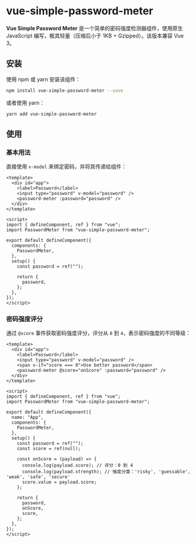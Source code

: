 # vue-simple-password-meter

**Vue Simple Password Meter** 是一个简单的密码强度检测器组件，使用原生 JavaScript 编写，极其轻量（压缩后小于 1KB + Gzipped）。该版本兼容 Vue 3。

## 安装

使用 npm 或 yarn 安装该组件：

```bash
npm install vue-simple-password-meter --save
```

或者使用 yarn：

```bash
yarn add vue-simple-password-meter
```

## 使用

### 基本用法

直接使用 `v-model` 来绑定密码，并将其传递给组件：

```vue
<template>
  <div id="app">
    <label>Password</label>
    <input type="password" v-model="password" />
    <password-meter :password="password" />
  </div>
</template>

<script>
import { defineComponent, ref } from "vue";
import PasswordMeter from "vue-simple-password-meter";

export default defineComponent({
  components: {
    PasswordMeter,
  },
  setup() {
    const password = ref("");

    return {
      password,
    };
  },
});
</script>
```

### 密码强度评分

通过 `@score` 事件获取密码强度评分，评分从 `0` 到 `4`，表示密码强度的不同等级：

```vue
<template>
  <div id="app">
    <label>Password</label>
    <input type="password" v-model="password" />
    <span v-if="score === 0">Use better password</span>
    <password-meter @score="onScore" :password="password" />
  </div>
</template>

<script>
import { defineComponent, ref } from "vue";
import PasswordMeter from "vue-simple-password-meter";

export default defineComponent({
  name: "App",
  components: {
    PasswordMeter,
  },
  setup() {
    const password = ref("");
    const score = ref(null);

    const onScore = (payload) => {
      console.log(payload.score); // 评分：0 到 4
      console.log(payload.strength); // 强度分类：'risky', 'guessable', 'weak', 'safe', 'secure'
      score.value = payload.score;
    };

    return {
      password,
      onScore,
      score,
    };
  },
});
</script>
```
